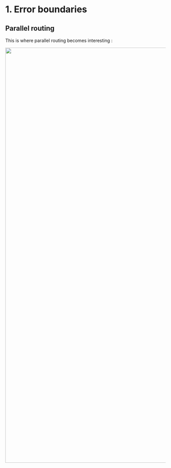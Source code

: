 <!-- .slide: class="two-column with-code " -->

<style>
  .parallel-13 {
    width: 1300px;
    height: auto;
  }
</style>

# 1. Error boundaries

## Parallel routing

This is where parallel routing becomes interesting :

<img src="./assets/images/06-error/error-parallel.png" class="parallel-13" />
